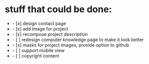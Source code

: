 # stuff that could be done:

<ul>
    <li> - [x] design contact page</li>
    <li> - [x] add image for project</li>
    <li> - [x] recompose project description</li>
    <li> - [ ] redesign computer knowledge page to make it look better</li>
    <li> - [x] masks for project images, provide option to github</li>
    <li> - [ ] support mobile view</li>
    <li> - [ ] copyright content</li>
</ul>
